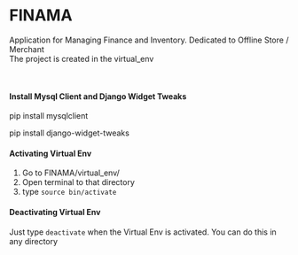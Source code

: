 # FINAMA
Application for Managing Finance and Inventory. Dedicated to Offline Store / Merchant
<br>
The project is created in the virtual_env

<br>

#### Install Mysql Client and Django Widget Tweaks

pip install mysqlclient

pip install django-widget-tweaks



#### Activating Virtual Env

1. Go to FINAMA/virtual_env/
2. Open terminal to that directory
3. type `source bin/activate`



#### Deactivating Virtual Env

Just type `deactivate` when the Virtual Env is activated. You can do this in any directory